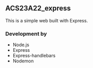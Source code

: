 ## ACS23A22_express
This is a simple web built with Express.

### Development by
* Node.js
* Express
* Express-handlebars
* Nodemon
